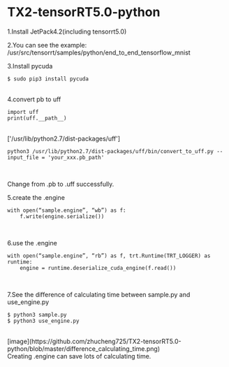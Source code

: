 # TX2-tensorRT5.0-python

1.Install JetPack4.2(including tensorrt5.0)

2.You can see the example:
/usr/src/tensorrt/samples/python/end_to_end_tensorflow_mnist

3.Install pycuda
```
$ sudo pip3 install pycuda
```
<br>
4.convert pb to uff<br>

```
import uff
print(uff.__path__)
```
<br>
['/usr/lib/python2.7/dist-packages/uff']<br>

```
python3 /usr/lib/python2.7/dist-packages/uff/bin/convert_to_uff.py --input_file = 'your_xxx.pb_path'
```
<br>

Change from .pb to .uff successfully.

5.create the .engine
```
with open(“sample.engine”, “wb”) as f:
    f.write(engine.serialize())
```
<br>

6.use the .engine
```
with open(“sample.engine”, “rb”) as f, trt.Runtime(TRT_LOGGER) as runtime:
    engine = runtime.deserialize_cuda_engine(f.read())
```
<br>

7.See the difference of calculating time between sample.py and use_engine.py
```
$ python3 sample.py
$ python3 use_engine.py
```
<br>
[image](https://github.com/zhucheng725/TX2-tensorRT5.0-python/blob/master/difference_calculating_time.png)<br>
Creating .engine can save lots of calculating time.
